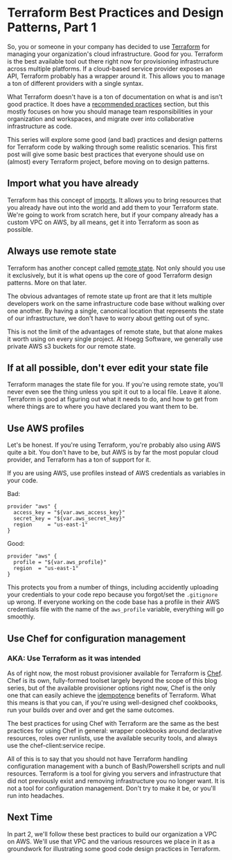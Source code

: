 # Terraform Best Practices and Design Patterns, Part 1 

So, you or someone in your company has decided to use [Terraform](https://www.terraform.io) for managing your organization's cloud infrastructure. Good for you. Terraform is the best available tool out there right now for provisioning infrastructure across multiple platforms. If a cloud-based service provider exposes an API, Terraform probably has a wrapper around it. This allows you to manage a ton of different providers with a single syntax.

What Terraform doesn't have is a ton of documentation on what is and isn't good practice. It does have a [recommended practices](https://www.terraform.io/docs/enterprise-beta/guides/recommended-practices/index.html) section, but this mostly focuses on how you should manage team responsibilities in your organization and workspaces, and migrate over into collaborative infrastructure as code.

This series will explore some good (and bad) practices and design patterns for Terraform code by walking through some realistic scenarios. This first post will give some basic best practices that everyone should use on (almost) every Terraform project, before moving on to design patterns.

## Import what you have already

Terraform has this concept of [imports](https://www.terraform.io/docs/import/index.html). It allows you to bring resources that you already have out into the world and add them to your Terraform state. We're going to work from scratch here, but if your company already has a custom VPC on AWS, by all means, get it into Terraform as soon as possible.

## Always use remote state

Terraform has another concept called [remote state](https://www.terraform.io/docs/state/remote.html). Not only should you use it exclusively, but it is what opens up the core of good Terraform design patterns. More on that later.

The obvious advantages of remote state up front are that it lets multiple developers work on the same infrastructure code base without walking over one another. By having a single, canonical location that represents the state of our infrastructure, we don't have to worry about getting out of sync.

This is not the limit of the advantages of remote state, but that alone makes it worth using on every single project. At Hoegg Software, we generally use private AWS s3 buckets for our remote state.

## If at all possible, don't ever edit your state file

Terraform manages the state file for you. If you're using remote state, you'll never even see the thing unless you spit it out to a local file. Leave it alone. Terraform is good at figuring out what it needs to do, and how to get from where things are to where you have declared you want them to be.

## Use AWS profiles

Let's be honest. If you're using Terraform, you're probably also using AWS quite a bit. You don't have to be, but AWS is by far the most popular cloud provider, and Terraform has a ton of support for it.

If you are using AWS, use profiles instead of AWS credentials as variables in your code.

Bad:

```
provider "aws" {
  access_key = "${var.aws_access_key}"
  secret_key = "${var.aws_secret_key}"
  region     = "us-east-1"
}
```

Good:

```
provider "aws" {
  profile = "${var.aws_profile}"
  region  = "us-east-1"
}
```

This protects you from a number of things, including accidently uploading your credentials to your code repo because you forgot/set the `.gitignore` up wrong. If everyone working on the code base has a profile in their AWS credentials file with the name of the `aws_profile` variable, everything will go smoothly.

## Use Chef for configuration management
### AKA: Use Terraform as it was intended

As of right now, the most robust provisioner available for Terraform is [Chef](https://www.terraform.io/docs/provisioners/chef.html). Chef is its own, fully-formed toolset largely beyond the scope of this blog series, but of the available provisioner options right now, Chef is the only one that can easily achieve the [idempotence](https://en.wikipedia.org/wiki/Idempotence) benefits of Terraform. What this means is that you can, if you're using well-designed chef cookbooks, run your builds over and over and get the same outcomes.

The best practices for using Chef with Terraform are the same as the best practices for using Chef in general: wrapper cookbooks around declarative resources, roles over runlists, use the available security tools, and always use the chef-client:service recipe.

All of this is to say that you should not have Terraform handling configuration management with a bunch of Bash/Powershell scripts and null resources. Terraform is a tool for giving you servers and infrastructure that did not previously exist and removing infrastructure you no longer want. It is not a tool for configuration management. Don't try to make it be, or you'll run into headaches.

## Next Time

In part 2, we'll follow these best practices to build our organization a VPC on AWS. We'll use that VPC and the various resources we place in it as a groundwork for illustrating some good code design practices in Terraform.
